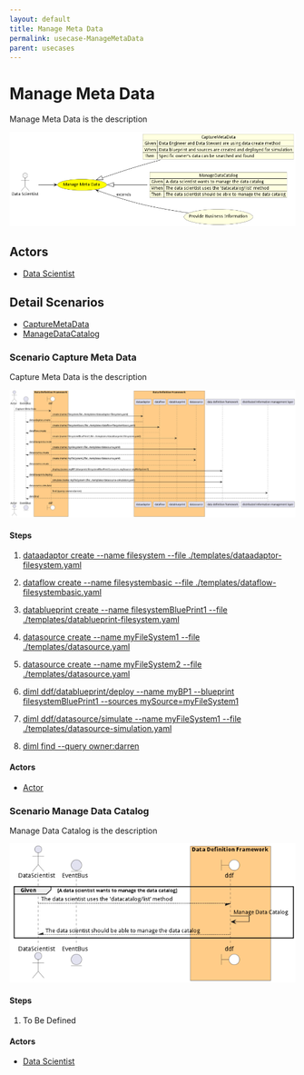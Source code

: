```yaml
---
layout: default
title: Manage Meta Data
permalink: usecase-ManageMetaData
parent: usecases
---
```

# Manage Meta Data

Manage Meta Data is the description

![Activities Diagram](./Activities.png)

## Actors

* [Data Scientist](actor-datascientist)











## Detail Scenarios

* [CaptureMetaData](#scenario-CaptureMetaData)
* [ManageDataCatalog](#scenario-ManageDataCatalog)



### Scenario Capture Meta Data

Capture Meta Data is the description

![Scenario CaptureMetaData](./CaptureMetaData.png)

#### Steps

1. [dataadaptor create --name filesystem --file ./templates/dataadaptor-filesystem.yaml](#action-dataadaptor-create)

1. [dataflow create --name filesystembasic --file ./templates/dataflow-filesystembasic.yaml](#action-dataflow-create)

1. [datablueprint create --name filesystemBluePrint1 --file ./templates/datablueprint-filesystem.yaml](#action-datablueprint-create)

1. [datasource create --name myFileSystem1 --file ./templates/datasource.yaml](#action-datasource-create)

1. [datasource create --name myFileSystem2 --file ./templates/datasource.yaml](#action-datasource-create)

1. [diml ddf/datablueprint/deploy --name myBP1 --blueprint filesystemBluePrint1 --sources mySource=myFileSystem1](#action-diml-ddf-datablueprint-deploy)

1. [diml ddf/datasource/simulate --name myFileSystem1 --file ./templates/datasource-simulation.yaml](#action-diml-ddf-datasource-simulate)

1. [diml find --query owner:darren](#action-diml-find)


#### Actors

* [Actor](actor-actor)



### Scenario Manage Data Catalog

Manage Data Catalog is the description

![Scenario ManageDataCatalog](./ManageDataCatalog.png)

#### Steps

1. To Be Defined


#### Actors

* [Data Scientist](actor-datascientist)




